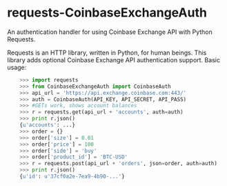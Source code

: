 # requests-CoinbaseExchangeAuth
An authentication handler for using Coinbase Exchange API with Python Requests.

Requests is an HTTP library, written in Python, for human beings. This library
adds optional Coinbase Exchange API authentication support. Basic usage:


```python
    >>> import requests
    >>> from CoinbaseExchangeAuth import CoinbaseAuth
    >>> api_url = 'https://api.exchange.coinbase.com:443/'
    >>> auth = CoinbaseAuth(API_KEY, API_SECRET, API_PASS)
    >>> #GETs work, shows account balances
    >>> r = requests.get(api_url + 'accounts', auth=auth)
    >>> print r.json()
    {u'accounts': ...}
    >>> order = {}        
    >>> order['size'] = 0.01
    >>> order['price'] = 100
    >>> order['side'] = 'buy'
    >>> order['product_id'] = 'BTC-USD'
    >>> r = requests.post(api_url + 'orders', json=order, auth=auth)
    >>> print r.json()
    {u'id': u'37cf0a2e-7ea9-4b90-...'}
```
